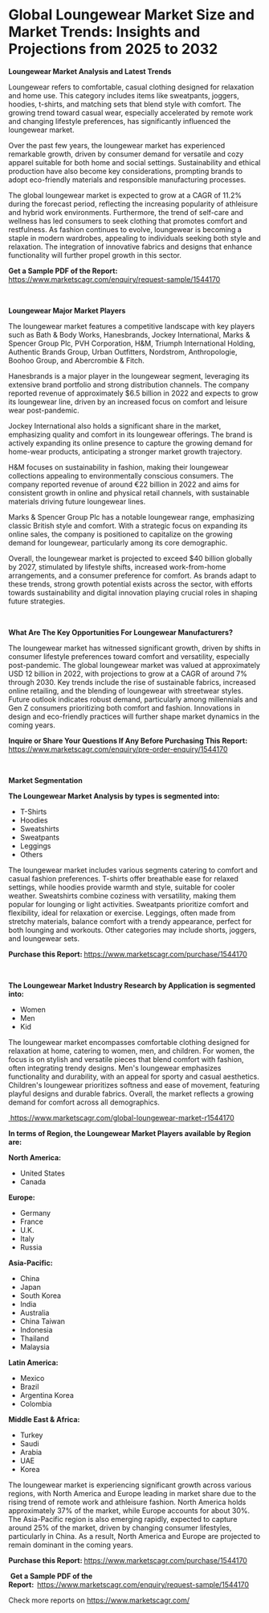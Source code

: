 <p><h1>Global Loungewear Market Size and Market Trends: Insights and Projections from 2025 to 2032</h1></p><p><strong>Loungewear Market Analysis and Latest Trends</strong></p>
<p><p>Loungewear refers to comfortable, casual clothing designed for relaxation and home use. This category includes items like sweatpants, joggers, hoodies, t-shirts, and matching sets that blend style with comfort. The growing trend toward casual wear, especially accelerated by remote work and changing lifestyle preferences, has significantly influenced the loungewear market.</p><p>Over the past few years, the loungewear market has experienced remarkable growth, driven by consumer demand for versatile and cozy apparel suitable for both home and social settings. Sustainability and ethical production have also become key considerations, prompting brands to adopt eco-friendly materials and responsible manufacturing processes.</p><p>The global loungewear market is expected to grow at a CAGR of 11.2% during the forecast period, reflecting the increasing popularity of athleisure and hybrid work environments. Furthermore, the trend of self-care and wellness has led consumers to seek clothing that promotes comfort and restfulness. As fashion continues to evolve, loungewear is becoming a staple in modern wardrobes, appealing to individuals seeking both style and relaxation. The integration of innovative fabrics and designs that enhance functionality will further propel growth in this sector.</p></p>
<p><strong>Get a Sample PDF of the Report:&nbsp;</strong> <a href="https://www.marketscagr.com/enquiry/request-sample/1544170?utm_campaign=1895&utm_medium=2&utm_source=Github&utm_content=ia&utm_term=06022025&utm_id=loungewear">https://www.marketscagr.com/enquiry/request-sample/1544170</a></p>
<p>&nbsp;</p>
<p><strong>Loungewear Major Market Players</strong></p>
<p><p>The loungewear market features a competitive landscape with key players such as Bath & Body Works, Hanesbrands, Jockey International, Marks & Spencer Group Plc, PVH Corporation, H&M, Triumph International Holding, Authentic Brands Group, Urban Outfitters, Nordstrom, Anthropologie, Boohoo Group, and Abercrombie & Fitch.</p><p>Hanesbrands is a major player in the loungewear segment, leveraging its extensive brand portfolio and strong distribution channels. The company reported revenue of approximately $6.5 billion in 2022 and expects to grow its loungewear line, driven by an increased focus on comfort and leisure wear post-pandemic.</p><p>Jockey International also holds a significant share in the market, emphasizing quality and comfort in its loungewear offerings. The brand is actively expanding its online presence to capture the growing demand for home-wear products, anticipating a stronger market growth trajectory.</p><p>H&M focuses on sustainability in fashion, making their loungewear collections appealing to environmentally conscious consumers. The company reported revenue of around €22 billion in 2022 and aims for consistent growth in online and physical retail channels, with sustainable materials driving future loungewear lines.</p><p>Marks & Spencer Group Plc has a notable loungewear range, emphasizing classic British style and comfort. With a strategic focus on expanding its online sales, the company is positioned to capitalize on the growing demand for loungewear, particularly among its core demographic.</p><p>Overall, the loungewear market is projected to exceed $40 billion globally by 2027, stimulated by lifestyle shifts, increased work-from-home arrangements, and a consumer preference for comfort. As brands adapt to these trends, strong growth potential exists across the sector, with efforts towards sustainability and digital innovation playing crucial roles in shaping future strategies.</p></p>
<p>&nbsp;</p>
<p><strong>What Are The Key Opportunities For Loungewear Manufacturers?</strong></p>
<p><p>The loungewear market has witnessed significant growth, driven by shifts in consumer lifestyle preferences toward comfort and versatility, especially post-pandemic. The global loungewear market was valued at approximately USD 12 billion in 2022, with projections to grow at a CAGR of around 7% through 2030. Key trends include the rise of sustainable fabrics, increased online retailing, and the blending of loungewear with streetwear styles. Future outlook indicates robust demand, particularly among millennials and Gen Z consumers prioritizing both comfort and fashion. Innovations in design and eco-friendly practices will further shape market dynamics in the coming years.</p></p>
<p><strong>Inquire or Share Your Questions If Any Before Purchasing This Report:</strong> <a href="https://www.marketscagr.com/enquiry/pre-order-enquiry/1544170?utm_campaign=1895&utm_medium=2&utm_source=Github&utm_content=ia&utm_term=06022025&utm_id=loungewear">https://www.marketscagr.com/enquiry/pre-order-enquiry/1544170</a></p>
<p>&nbsp;</p>
<p><strong>Market Segmentation</strong></p>
<p><strong>The Loungewear Market Analysis by types is segmented into:</strong></p>
<p><ul><li>T-Shirts</li><li>Hoodies</li><li>Sweatshirts</li><li>Sweatpants</li><li>Leggings</li><li>Others</li></ul></p>
<p><p>The loungewear market includes various segments catering to comfort and casual fashion preferences. T-shirts offer breathable ease for relaxed settings, while hoodies provide warmth and style, suitable for cooler weather. Sweatshirts combine coziness with versatility, making them popular for lounging or light activities. Sweatpants prioritize comfort and flexibility, ideal for relaxation or exercise. Leggings, often made from stretchy materials, balance comfort with a trendy appearance, perfect for both lounging and workouts. Other categories may include shorts, joggers, and loungewear sets.</p></p>
<p><strong>Purchase this Report:&nbsp;</strong><a href="https://www.marketscagr.com/purchase/1544170?utm_campaign=1895&utm_medium=2&utm_source=Github&utm_content=ia&utm_term=06022025&utm_id=loungewear">https://www.marketscagr.com/purchase/1544170</a></p>
<p>&nbsp;</p>
<p><strong>The Loungewear Market Industry Research by Application is segmented into:</strong></p>
<p><ul><li>Women</li><li>Men</li><li>Kid</li></ul></p>
<p><p>The loungewear market encompasses comfortable clothing designed for relaxation at home, catering to women, men, and children. For women, the focus is on stylish and versatile pieces that blend comfort with fashion, often integrating trendy designs. Men's loungewear emphasizes functionality and durability, with an appeal for sporty and casual aesthetics. Children's loungewear prioritizes softness and ease of movement, featuring playful designs and durable fabrics. Overall, the market reflects a growing demand for comfort across all demographics.</p></p>
<p><a href="https://www.marketscagr.com/global-loungewear-market-r1544170?utm_campaign=1895&utm_medium=2&utm_source=Github&utm_content=ia&utm_term=06022025&utm_id=loungewear">&nbsp;https://www.marketscagr.com/global-loungewear-market-r1544170</a></p>
<p><strong>In terms of Region, the Loungewear Market Players available by Region are:</strong></p>
<p>
    <p> <strong> North America: </strong>
        <ul>
            <li>United States</li>
            <li>Canada</li>
        </ul>
        </p> 
    <p> <strong> Europe: </strong>
        <ul>
            <li>Germany</li>
            <li>France</li>
            <li>U.K.</li>
            <li>Italy</li>
            <li>Russia</li>
        </ul>
        </p> 
    <p> <strong> Asia-Pacific: </strong>
        <ul>
            <li>China</li>
            <li>Japan</li>
            <li>South Korea</li>
            <li>India</li>
            <li>Australia</li>
            <li>China Taiwan</li>
            <li>Indonesia</li>
            <li>Thailand</li>
            <li>Malaysia</li>
        </ul>
        </p> 
    <p> <strong> Latin America: </strong>
        <ul>
            <li>Mexico</li>
            <li>Brazil</li>
            <li>Argentina Korea</li>
            <li>Colombia</li>
        </ul>
        </p> 
    <p> <strong> Middle East & Africa: </strong>
        <ul>
            <li>Turkey</li>
            <li>Saudi</li>
            <li>Arabia</li>
            <li>UAE</li>
            <li>Korea</li>
        </ul>
    </p>
    </p>
<p><p>The loungewear market is experiencing significant growth across various regions, with North America and Europe leading in market share due to the rising trend of remote work and athleisure fashion. North America holds approximately 37% of the market, while Europe accounts for about 30%. The Asia-Pacific region is also emerging rapidly, expected to capture around 25% of the market, driven by changing consumer lifestyles, particularly in China. As a result, North America and Europe are projected to remain dominant in the coming years.</p></p>
<p><strong>Purchase this Report: </strong><a href="https://www.marketscagr.com/purchase/1544170?utm_campaign=1895&utm_medium=2&utm_source=Github&utm_content=ia&utm_term=06022025&utm_id=loungewear">https://www.marketscagr.com/purchase/1544170</a></p>
<p>&nbsp;<strong>Get a Sample PDF of the Report:&nbsp;&nbsp;</strong><a href="https://www.marketscagr.com/enquiry/request-sample/1544170?utm_campaign=1895&utm_medium=2&utm_source=Github&utm_content=ia&utm_term=06022025&utm_id=loungewear">https://www.marketscagr.com/enquiry/request-sample/1544170</a></p>
<p><strong></strong></p>
<p>Check more reports on <a href="https://www.marketscagr.com/?utm_campaign=1895&utm_medium=2&utm_source=Github&utm_content=ia&utm_term=06022025&utm_id=loungewear">https://www.marketscagr.com/</a></p>